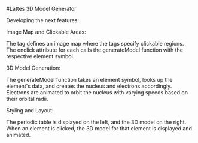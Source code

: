 #Lattes 3D Model Generator

Developing the next features:

Image Map and Clickable Areas:

The <map> tag defines an image map where the <area> tags specify clickable regions.
The onclick attribute for each <area> calls the generateModel function with the respective element symbol.

3D Model Generation:

The generateModel function takes an element symbol, looks up the element's data, and creates the nucleus and electrons accordingly.
Electrons are animated to orbit the nucleus with varying speeds based on their orbital radii.

Styling and Layout:

The periodic table is displayed on the left, and the 3D model on the right.
When an element is clicked, the 3D model for that element is displayed and animated.
